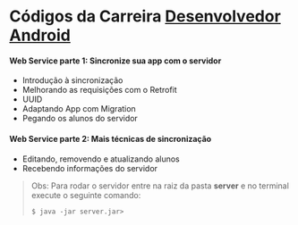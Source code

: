 # Códigos da Carreira [Desenvolvedor Android](https://cursos.alura.com.br/career/desenvolvedor-android)

#### Web Service parte 1: Sincronize sua app com o servidor
-   Introdução à sincronização
-   Melhorando as requisições com o Retrofit
-   UUID
-   Adaptando App com Migration
-   Pegando os alunos do servidor

#### Web Service parte 2: Mais técnicas de sincronização
-   Editando, removendo e atualizando alunos
-   Recebendo informações do servidor


> Obs: Para rodar o servidor entre na raiz da pasta **server** e no terminal execute o seguinte comando:
> ```
> $ java -jar server.jar> 
> ```